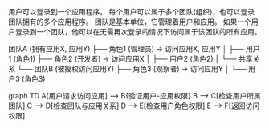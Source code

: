 用户可以登录到一个应用程序。 每个用户可以属于多个团队(组织)，也可以登录团队拥有的多个应用程序。
团队是基本单位，它管理着用户和应用。 如果一个用户登录到一个团队，他可以在无需再次登录的情况下访问属于该团队的所有应用。


团队A (拥有应用X, 应用Y)
├── 角色1 (管理员) → 访问应用X, 应用Y
│   ├── 用户1 (角色1)
├── 角色2 (开发者) → 访问应用X
│   ├── 用户2 (角色2)
│
└── 共享关系
    └── 团队B (被授权访问应用Y)
        ├── 角色3 (观察者) → 访问应用Y
        │   └── 用户3 (角色3)




graph TD
A[用户请求访问应用] --> B{验证用户-应用权限}
B --> C[检查用户所属团队]
C --> D[检查团队与应用关系]
D --> E[检查用户角色权限]
E --> F[返回访问权限]

